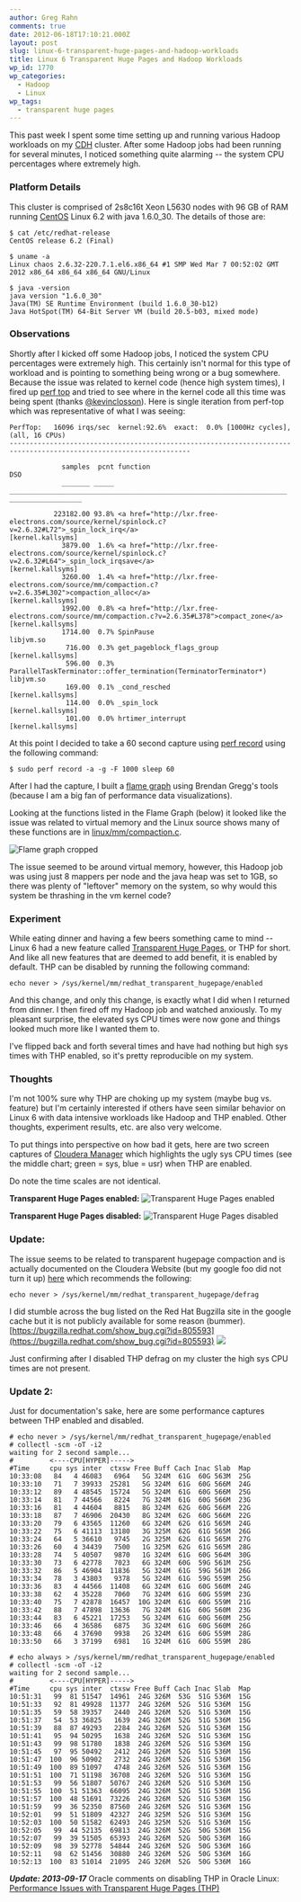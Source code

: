 ```yaml
---
author: Greg Rahn
comments: true
date: 2012-06-18T17:10:21.000Z
layout: post
slug: linux-6-transparent-huge-pages-and-hadoop-workloads
title: Linux 6 Transparent Huge Pages and Hadoop Workloads
wp_id: 1770
wp_categories:
  - Hadoop
  - Linux
wp_tags:
  - transparent huge pages
---
```


This past week I spent some time setting up and running various Hadoop workloads on my [CDH](http://www.cloudera.com/hadoop/) cluster. After some Hadoop jobs had been running for several minutes, I noticed something quite alarming -- the system CPU percentages where extremely high.

### Platform Details
This cluster is comprised of 2s8c16t Xeon L5630 nodes with 96 GB of RAM running [CentOS](http://www.centos.org/) Linux 6.2 with java 1.6.0_30. The details of those are:

```
$ cat /etc/redhat-release
CentOS release 6.2 (Final)

$ uname -a
Linux chaos 2.6.32-220.7.1.el6.x86_64 #1 SMP Wed Mar 7 00:52:02 GMT 2012 x86_64 x86_64 x86_64 GNU/Linux

$ java -version
java version "1.6.0_30"
Java(TM) SE Runtime Environment (build 1.6.0_30-b12)
Java HotSpot(TM) 64-Bit Server VM (build 20.5-b03, mixed mode)
```

### Observations
Shortly after I kicked off some Hadoop jobs, I noticed the system CPU percentages were extremely high. This certainly isn't normal for this type of workload and is pointing to something being wrong or a bug somewhere. Because the issue was related to kernel code (hence high system times), I fired up [perf top](https://perf.wiki.kernel.org/index.php/Tutorial#Live_analysis_with_perf_top) and tried to see where in the kernel code all this time was being spent (thanks [@kevinclosson](https://twitter.com/#!/kevinclosson)). Here is single iteration from perf-top which was representative of what I was seeing:

```
PerfTop:   16096 irqs/sec  kernel:92.6%  exact:  0.0% [1000Hz cycles],  (all, 16 CPUs)
-------------------------------------------------------------------------------------------------------------------

             samples  pcnt function                                                              DSO
             _______ _____ _____________________________________________________________________ __________________

           223182.00 93.8% <a href="http://lxr.free-electrons.com/source/kernel/spinlock.c?v=2.6.32#L72">_spin_lock_irq</a>                                                        [kernel.kallsyms]
             3879.00  1.6% <a href="http://lxr.free-electrons.com/source/kernel/spinlock.c?v=2.6.32#L64">_spin_lock_irqsave</a>                                                    [kernel.kallsyms]
             3260.00  1.4% <a href="http://lxr.free-electrons.com/source/mm/compaction.c?v=2.6.35#L302">compaction_alloc</a>                                                      [kernel.kallsyms]
             1992.00  0.8% <a href="http://lxr.free-electrons.com/source/mm/compaction.c?v=2.6.35#L378">compact_zone</a>                                                          [kernel.kallsyms]
             1714.00  0.7% SpinPause                                                             libjvm.so
              716.00  0.3% get_pageblock_flags_group                                             [kernel.kallsyms]
              596.00  0.3% ParallelTaskTerminator::offer_termination(TerminatorTerminator*)      libjvm.so
              169.00  0.1% _cond_resched                                                         [kernel.kallsyms]
              114.00  0.0% _spin_lock                                                            [kernel.kallsyms]
              101.00  0.0% hrtimer_interrupt                                                     [kernel.kallsyms]
```

At this point I decided to take a 60 second capture using [perf record](https://perf.wiki.kernel.org/index.php/Tutorial#Sampling_with_perf_record) using the following command:

```
$ sudo perf record -a -g -F 1000 sleep 60
```

After I had the capture, I built a [flame graph](https://github.com/brendangregg/FlameGraph) using Brendan Gregg's tools (because I am a big fan of performance data visualizations).

Looking at the functions listed in the Flame Graph (below) it looked like the issue was related to virtual memory and the Linux source shows many of these functions are in [linux/mm/compaction.c](http://lxr.free-electrons.com/source/mm/compaction.c?v=2.6.35).

![Flame graph cropped](/assets/flame_graph_cropped.png)

The issue seemed to be around virtual memory, however, this Hadoop job was using just 8 mappers per node and the java heap was set to 1GB, so there was plenty of "leftover" memory on the system, so why would this system be thrashing in the vm kernel code?

### Experiment
While eating dinner and having a few beers something came to mind -- Linux 6 had a new feature called [Transparent Huge Pages](http://lwn.net/Articles/423584/), or THP for short. And like all new features that are deemed to add benefit, it is enabled by default. THP can be disabled by running the following command:

```
echo never > /sys/kernel/mm/redhat_transparent_hugepage/enabled
```

And this change, and only this change, is exactly what I did when I returned from dinner. I then fired off my Hadoop job and watched anxiously. To my pleasant surprise, the elevated sys CPU times were now gone and things looked much more like I wanted them to.

I've flipped back and forth several times and have had nothing but high sys times with THP enabled, so it's pretty reproducible on my system.

### Thoughts
I'm not 100% sure why THP are choking up my system (maybe bug vs. feature) but I'm certainly interested if others have seen similar behavior on Linux 6 with data intensive workloads like Hadoop and THP enabled. Other thoughts, experiment results, etc. are also very welcome.

To put things into perspective on how bad it gets, here are two screen captures of [Cloudera Manager](http://www.cloudera.com/products-services/tools/) which highlights the ugly sys CPU times (see the middle chart; green = sys, blue = usr) when THP are enabled.

Do note the time scales are not identical.

**Transparent Huge Pages enabled:**
![Transparent Huge Pages enabled](/assets/cm_thp_enabled.png)

**Transparent Huge Pages disabled:**
![Transparent Huge Pages disabled](/assets/cm_thp_disabled.png)

### Update:
The issue seems to be related to transparent hugepage compaction and is actually documented on the Cloudera Website (but my google foo did not turn it up) [here](https://ccp.cloudera.com/display/CDH4DOC/Known+Issues+and+Work+Arounds+in+CDH4#KnownIssuesandWorkAroundsinCDH4-RedHatLinux(RHEL6.2and6.3)) which recommends the following:

```
echo never > /sys/kernel/mm/redhat_transparent_hugepage/defrag
```

I did stumble across the bug listed on the Red Hat Bugzilla site in the google cache but it is not publicly available for some reason (bummer). [https://bugzilla.redhat.com/show_bug.cgi?id=805593](https://bugzilla.redhat.com/show_bug.cgi?id=805593) [![](/assets/redhatbug805593.png)](https://bugzilla.redhat.com/show_bug.cgi?id=805593)

Just confirming after I disabled THP defrag on my cluster the high sys CPU times are not present.

### Update 2:
Just for documentation's sake, here are some performance captures between THP enabled and disabled.

```
# echo never > /sys/kernel/mm/redhat_transparent_hugepage/enabled
# collectl -scm -oT -i2
waiting for 2 second sample...
#         <----CPU[HYPER]----->
#Time     cpu sys inter  ctxsw Free Buff Cach Inac Slab  Map
10:33:08   84   4 46083   6964   5G 324M  61G  60G 563M  25G
10:33:10   71   7 39933  25281   5G 324M  61G  60G 566M  24G
10:33:12   89   4 48545  15724   5G 324M  61G  60G 566M  25G
10:33:14   81   7 44566   8224   7G 324M  61G  60G 566M  23G
10:33:16   81   4 44604   8815   8G 324M  62G  60G 566M  22G
10:33:18   87   7 46906  20430   8G 324M  62G  60G 566M  22G
10:33:20   79   6 43565  11260   6G 324M  62G  61G 565M  24G
10:33:22   75   6 41113  13180   3G 325M  62G  61G 565M  26G
10:33:24   64   5 36610   9745   2G 325M  62G  61G 565M  27G
10:33:26   60   4 34439   7500   1G 325M  62G  61G 565M  28G
10:33:28   74   5 40507   9870   1G 324M  61G  60G 564M  30G
10:33:30   73   6 42778   7023   6G 324M  60G  59G 561M  25G
10:33:32   86   5 46904  11836   5G 324M  61G  59G 561M  26G
10:33:34   78   3 43803   9378   5G 324M  61G  59G 559M  25G
10:33:36   83   4 44566  11408   6G 324M  61G  60G 560M  24G
10:33:38   62   4 35228   7060   7G 324M  61G  60G 559M  23G
10:33:40   75   7 42878  16457  10G 324M  61G  60G 559M  21G
10:33:42   88   7 47898  13636   7G 324M  61G  60G 560M  23G
10:33:44   83   6 45221  17253   5G 324M  61G  60G 560M  25G
10:33:46   66   4 36586   6875   3G 324M  61G  60G 560M  26G
10:33:48   66   4 37690   9938   2G 324M  61G  60G 559M  28G
10:33:50   66   3 37199   6981   1G 324M  61G  60G 559M  28G

# echo always > /sys/kernel/mm/redhat_transparent_hugepage/enabled
# collectl -scm -oT -i2
waiting for 2 second sample...
#         <----CPU[HYPER]----->
#Time     cpu sys inter  ctxsw Free Buff Cach Inac Slab  Map
10:51:31   99  81 51547  14961  24G 326M  53G  51G 536M  15G
10:51:33   92  81 49928  11377  24G 326M  52G  51G 536M  15G
10:51:35   59  58 39357   2440  24G 326M  52G  51G 536M  15G
10:51:37   54  53 36825   1639  24G 326M  52G  51G 536M  15G
10:51:39   88  87 49293   2284  24G 326M  52G  51G 536M  15G
10:51:41   95  94 50295   1638  24G 326M  52G  51G 536M  15G
10:51:43   99  98 51780   1838  24G 326M  52G  51G 536M  15G
10:51:45   97  95 50492   2412  24G 326M  52G  51G 536M  15G
10:51:47  100  96 50902   2732  24G 326M  52G  51G 536M  15G
10:51:49  100  89 51097   4748  24G 326M  52G  51G 536M  15G
10:51:51  100  71 51198  36708  24G 326M  52G  51G 536M  15G
10:51:53   99  56 51807  50767  24G 326M  52G  51G 536M  15G
10:51:55  100  51 51363  66095  24G 326M  52G  51G 536M  15G
10:51:57  100  48 51691  73226  24G 326M  52G  51G 536M  15G
10:51:59   99  36 52350  87560  24G 326M  52G  51G 536M  15G
10:52:01   99  51 51809  42327  24G 325M  52G  51G 536M  15G
10:52:03  100  50 51582  62493  24G 325M  52G  51G 536M  15G
10:52:05   99  44 52135  69813  24G 326M  52G  50G 536M  15G
10:52:07   99  39 51505  65393  24G 326M  52G  50G 536M  16G
10:52:09   98  39 52778  54844  24G 326M  52G  50G 536M  16G
10:52:11   98  62 51456  30880  24G 326M  52G  50G 536M  16G
10:52:13  100  83 51014  21095  24G 326M  52G  50G 536M  16G
```

_**Update: 2013-09-17**_ Oracle comments on disabling THP in Oracle Linux: [Performance Issues with Transparent Huge Pages (THP)](https://blogs.oracle.com/linux/entry/performance_issues_with_transparent_huge)
